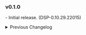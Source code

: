### v0.1.0
\- Initial release. (DSP-0.10.29.22015)  

<details>
<summary>Previous Changelog</summary>
</details>